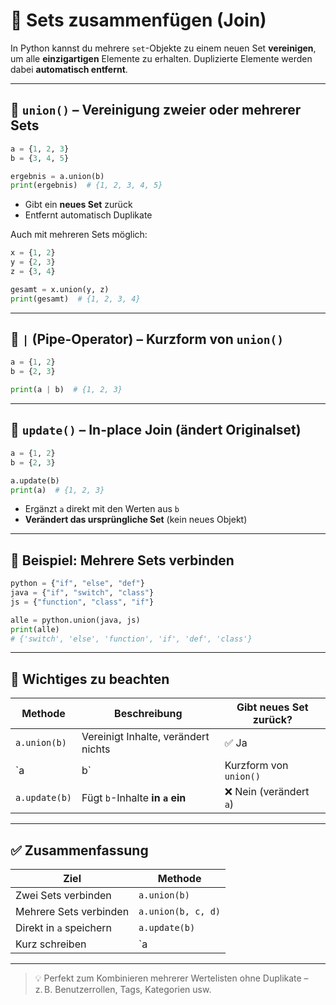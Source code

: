 # 🔗 Sets zusammenfügen (Join)

In Python kannst du mehrere `set`-Objekte zu einem neuen Set **vereinigen**, um alle **einzigartigen** Elemente zu erhalten. Duplizierte Elemente werden dabei **automatisch entfernt**.

---

## 🔹 `union()` – Vereinigung zweier oder mehrerer Sets

```python
a = {1, 2, 3}
b = {3, 4, 5}

ergebnis = a.union(b)
print(ergebnis)  # {1, 2, 3, 4, 5}
```

- Gibt ein **neues Set** zurück
- Entfernt automatisch Duplikate

Auch mit mehreren Sets möglich:

```python
x = {1, 2}
y = {2, 3}
z = {3, 4}

gesamt = x.union(y, z)
print(gesamt)  # {1, 2, 3, 4}
```

---

## 🔸 `|` (Pipe-Operator) – Kurzform von `union()`

```python
a = {1, 2}
b = {2, 3}

print(a | b)  # {1, 2, 3}
```

---

## 🔄 `update()` – In-place Join (ändert Originalset)

```python
a = {1, 2}
b = {2, 3}

a.update(b)
print(a)  # {1, 2, 3}
```

- Ergänzt `a` direkt mit den Werten aus `b`
- **Verändert das ursprüngliche Set** (kein neues Objekt)

---

## 🧪 Beispiel: Mehrere Sets verbinden

```python
python = {"if", "else", "def"}
java = {"if", "switch", "class"}
js = {"function", "class", "if"}

alle = python.union(java, js)
print(alle)
# {'switch', 'else', 'function', 'if', 'def', 'class'}
```

---

## 📌 Wichtiges zu beachten

| Methode     | Beschreibung                            | Gibt neues Set zurück? |
|-------------|-----------------------------------------|-------------------------|
| `a.union(b)`| Vereinigt Inhalte, verändert nichts     | ✅ Ja                   |
| `a | b`     | Kurzform von `union()`                  | ✅ Ja                   |
| `a.update(b)` | Fügt `b`-Inhalte **in `a` ein**       | ❌ Nein (verändert `a`) |

---

## ✅ Zusammenfassung

| Ziel                      | Methode            |
|---------------------------|--------------------|
| Zwei Sets verbinden       | `a.union(b)`       |
| Mehrere Sets verbinden    | `a.union(b, c, d)` |
| Direkt in `a` speichern   | `a.update(b)`      |
| Kurz schreiben            | `a | b`            |

---

> 💡 Perfekt zum Kombinieren mehrerer Wertelisten ohne Duplikate – z. B. Benutzerrollen, Tags, Kategorien usw.